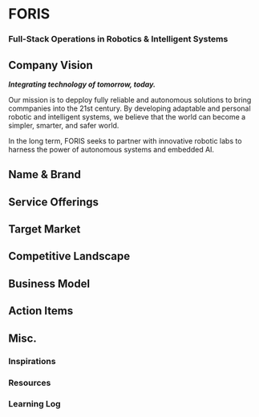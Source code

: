 # FORIS
### **F**ull-Stack **O**perations in **R**obotics & **I**ntelligent **S**ystems

## Company Vision
***Integrating technology of tomorrow, today.***

Our mission is to depploy fully reliable and autonomous solutions to bring commpanies into the 21st century. By developing adaptable and personal robotic and intelligent systems, we believe that the world can become a simpler, smarter, and safer world. 

In the long term, FORIS seeks to partner with innovative robotic labs to harness the power of autonomous systems and embedded AI. 

## Name & Brand


## Service Offerings

## Target Market 

## Competitive Landscape

## Business Model

## Action Items

## Misc.
### Inspirations
### Resources
### Learning Log